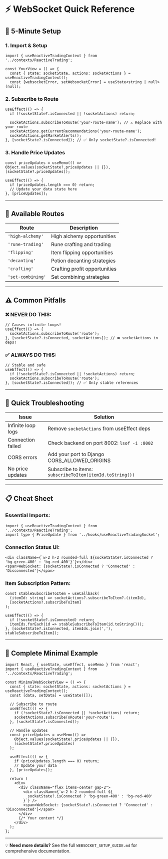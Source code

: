 # ⚡ WebSocket Quick Reference

## 🚀 5-Minute Setup

### 1. Import & Setup
```tsx
import { useReactiveTradingContext } from '../contexts/ReactiveTrading';

const YourView = () => {
  const { state: socketState, actions: socketActions } = useReactiveTradingContext();
  const [websocketError, setWebsocketError] = useState<string | null>(null);
```

### 2. Subscribe to Route
```tsx
useEffect(() => {
  if (!socketState?.isConnected || !socketActions) return;
  
  socketActions.subscribeToRoute('your-route-name'); // ⚠️ Replace with your route
  socketActions.getCurrentRecommendations('your-route-name');
  socketActions.getMarketAlerts();
}, [socketState?.isConnected]); // ✅ Only socketState?.isConnected!
```

### 3. Handle Price Updates
```tsx
const priceUpdates = useMemo(() => Object.values(socketState?.priceUpdates || {}), [socketState?.priceUpdates]);

useEffect(() => {
  if (priceUpdates.length === 0) return;
  // Update your data state here
}, [priceUpdates]);
```

---

## 🎯 Available Routes

| Route | Description |
|-------|-------------|
| `'high-alchemy'` | High alchemy opportunities |
| `'rune-trading'` | Rune crafting and trading |
| `'flipping'` | Item flipping opportunities |
| `'decanting'` | Potion decanting strategies |
| `'crafting'` | Crafting profit opportunities |
| `'set-combining'` | Set combining strategies |

---

## ⚠️ Common Pitfalls

### ❌ NEVER DO THIS:
```tsx
// Causes infinite loops!
useEffect(() => {
  socketActions.subscribeToRoute('route');
}, [socketState?.isConnected, socketActions]); // ❌ socketActions in deps!
```

### ✅ ALWAYS DO THIS:
```tsx
// Stable and safe
useEffect(() => {
  if (!socketState?.isConnected || !socketActions) return;
  socketActions.subscribeToRoute('route');
}, [socketState?.isConnected]); // ✅ Only stable references
```

---

## 🔧 Quick Troubleshooting

| Issue | Solution |
|-------|----------|
| Infinite loop logs | Remove `socketActions` from useEffect deps |
| Connection failed | Check backend on port 8002: `lsof -i :8002` |
| CORS errors | Add your port to Django CORS_ALLOWED_ORIGINS |
| No price updates | Subscribe to items: `subscribeToItem(itemId.toString())` |

---

## 📋 Cheat Sheet

### Essential Imports:
```tsx
import { useReactiveTradingContext } from '../contexts/ReactiveTrading';
import type { PriceUpdate } from '../hooks/useReactiveTradingSocket';
```

### Connection Status UI:
```tsx
<div className={`w-2 h-2 rounded-full ${socketState?.isConnected ? 'bg-green-400' : 'bg-red-400'}`}></div>
<span>WebSocket: {socketState?.isConnected ? 'Connected' : 'Disconnected'}</span>
```

### Item Subscription Pattern:
```tsx
const stableSubscribeToItem = useCallback(
  (itemId: string) => socketActions?.subscribeToItem?.(itemId),
  [socketActions?.subscribeToItem]
);

useEffect(() => {
  if (!socketState?.isConnected) return;
  itemIds.forEach(id => stableSubscribeToItem(id.toString()));
}, [socketState?.isConnected, itemIds.join(','), stableSubscribeToItem]);
```

---

## 🏁 Complete Minimal Example

```tsx
import React, { useState, useEffect, useMemo } from 'react';
import { useReactiveTradingContext } from '../contexts/ReactiveTrading';

const MinimalWebSocketView = () => {
  const { state: socketState, actions: socketActions } = useReactiveTradingContext();
  const [data, setData] = useState([]);

  // Subscribe to route
  useEffect(() => {
    if (!socketState?.isConnected || !socketActions) return;
    socketActions.subscribeToRoute('your-route');
  }, [socketState?.isConnected]);

  // Handle updates
  const priceUpdates = useMemo(() => 
    Object.values(socketState?.priceUpdates || {}), 
    [socketState?.priceUpdates]
  );

  useEffect(() => {
    if (priceUpdates.length === 0) return;
    // Update your data
  }, [priceUpdates]);

  return (
    <div>
      <div className="flex items-center gap-2">
        <div className={`w-2 h-2 rounded-full ${
          socketState?.isConnected ? 'bg-green-400' : 'bg-red-400'
        }`} />
        <span>WebSocket: {socketState?.isConnected ? 'Connected' : 'Disconnected'}</span>
      </div>
      {/* Your content */}
    </div>
  );
};
```

---

💡 **Need more details?** See the full `WEBSOCKET_SETUP_GUIDE.md` for comprehensive documentation.